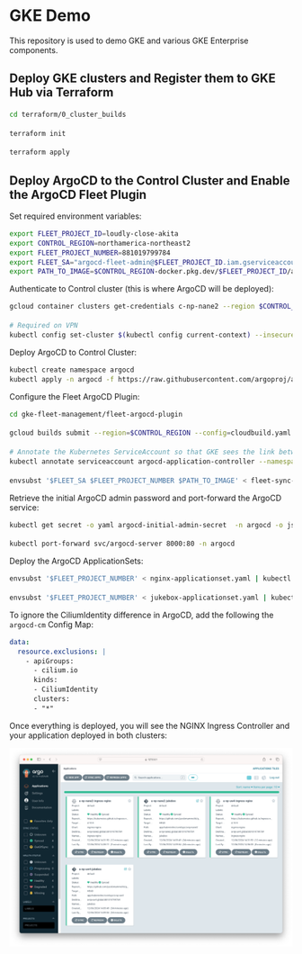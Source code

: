 # GKE Demo

This repository is used to demo GKE and various GKE Enterprise components.

## Deploy GKE clusters and Register them to GKE Hub via Terraform

```bash
cd terraform/0_cluster_builds

terraform init

terraform apply
```

## Deploy ArgoCD to the Control Cluster and Enable the ArgoCD Fleet Plugin

Set required environment variables:

```bash
export FLEET_PROJECT_ID=loudly-close-akita
export CONTROL_REGION=northamerica-northeast2
export FLEET_PROJECT_NUMBER=881019799784
export FLEET_SA="argocd-fleet-admin@$FLEET_PROJECT_ID.iam.gserviceaccount.com"
export PATH_TO_IMAGE=$CONTROL_REGION-docker.pkg.dev/$FLEET_PROJECT_ID/argocd-fleet-sync/plugin:v1.0
```

Authenticate to Control cluster (this is where ArgoCD will be deployed):

```bash
gcloud container clusters get-credentials c-np-nane2 --region $CONTROL_REGION --project $FLEET_PROJECT_ID

# Required on VPN
kubectl config set-cluster $(kubectl config current-context) --insecure-skip-tls-verify=true
```

Deploy ArgoCD to Control Cluster:

```bash
kubectl create namespace argocd
kubectl apply -n argocd -f https://raw.githubusercontent.com/argoproj/argo-cd/stable/manifests/install.yaml
```

Configure the Fleet ArgoCD Plugin:

```bash
cd gke-fleet-management/fleet-argocd-plugin

gcloud builds submit --region=$CONTROL_REGION --config=cloudbuild.yaml --project $FLEET_PROJECT_ID

# Annotate the Kubernetes ServiceAccount so that GKE sees the link between the service accounts.
kubectl annotate serviceaccount argocd-application-controller --namespace argocd iam.gke.io/gcp-service-account=argocd-fleet-admin@$FLEET_PROJECT_ID.iam.gserviceaccount.com

envsubst '$FLEET_SA $FLEET_PROJECT_NUMBER $PATH_TO_IMAGE' < fleet-sync-install.yaml | kubectl apply -f - -n argocd
```

Retrieve the initial ArgoCD admin password and port-forward the ArgoCD service:

```bash
kubectl get secret -o yaml argocd-initial-admin-secret  -n argocd -o jsonpath={'.data.password'} | base64 -d

kubectl port-forward svc/argocd-server 8000:80 -n argocd
```

Deploy the ArgoCD ApplicationSets:

```bash
envsubst '$FLEET_PROJECT_NUMBER' < nginx-applicationset.yaml | kubectl apply -f - 

envsubst '$FLEET_PROJECT_NUMBER' < jukebox-applicationset.yaml | kubectl apply -f - 
```

To ignore the CiliumIdentity difference in ArgoCD, add the following the `argocd-cm` Config Map:

```yaml
data:
  resource.exclusions: |
    - apiGroups:
      - cilium.io
      kinds:
      - CiliumIdentity
      clusters:
      - "*"
```

Once everything is deployed, you will see the NGINX Ingress Controller and your application deployed in both clusters:

![image](images/argocd_ui.png)